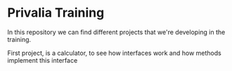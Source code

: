 # Privalia Training
In this repository we can find different projects that we're developing in the training.

First project, is a calculator, to see how interfaces work and how methods implement this interface
